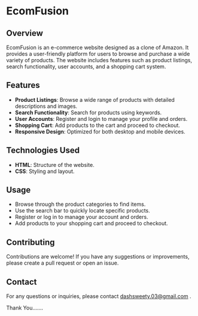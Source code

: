 # EcomFusion

## Overview

EcomFusion is an e-commerce website designed as a clone of Amazon. It provides a user-friendly platform for users to browse and purchase a wide variety of products. The website includes features such as product listings, search functionality, user accounts, and a shopping cart system.

## Features

- **Product Listings**: Browse a wide range of products with detailed descriptions and images.
- **Search Functionality**: Search for products using keywords.
- **User Accounts**: Register and login to manage your profile and orders.
- **Shopping Cart**: Add products to the cart and proceed to checkout.
- **Responsive Design**: Optimized for both desktop and mobile devices.

## Technologies Used

- **HTML**: Structure of the website.
- **CSS**: Styling and layout.

## Usage

- Browse through the product categories to find items.
- Use the search bar to quickly locate specific products.
- Register or log in to manage your account and orders.
- Add products to your shopping cart and proceed to checkout.

## Contributing

Contributions are welcome! If you have any suggestions or improvements, please create a pull request or open an issue.

## Contact

For any questions or inquiries, please contact dashsweety.03@gmail.com .


Thank You.......
